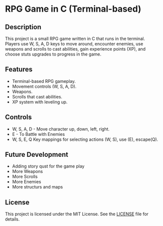 # RPG Game in C (Terminal-based)

## Description
This project is a small RPG game written in C that runs in the terminal. Players use W, S, A, D keys to move around, encounter enemies, use weapons and scrolls to cast abilities, gain experience points (XP), and choose stuts upgrades to progress in the game.

## Features
- Terminal-based RPG gameplay.
- Movement controls (W, S, A, D).
- Weapons.
- Scrolls that cast abilities.
- XP system with leveling up.

## Controls
- W, S, A, D - Move character up, down, left, right.
- E - To Battle with Enemies
- W, S, E, Q Key mappings for selecting actions (W, S), use (E), escape(Q).


## Future Development
- Adding story qust for the game play
- More Weapons
- More Scrolls
- More Enemies
- More structurs and maps

## License
This project is licensed under the MIT License. See the [LICENSE](LICENSE) file for details.
